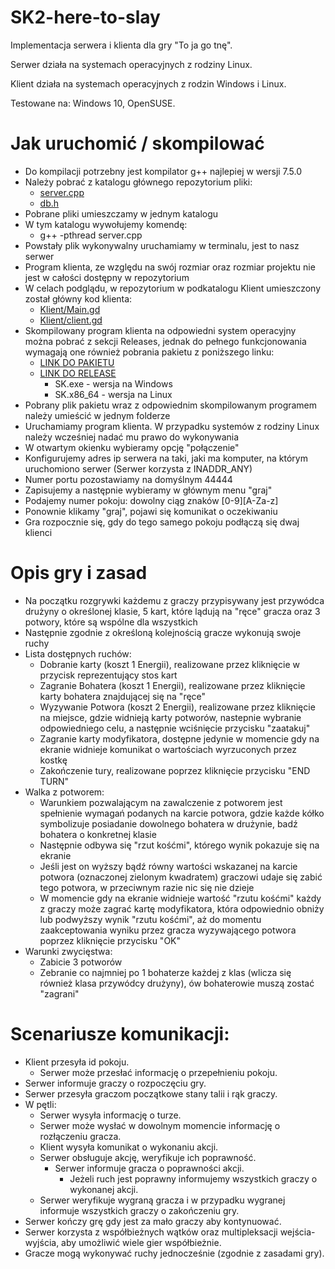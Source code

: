 # SK2-here-to-slay
Implementacja serwera i klienta dla gry "To ja go tnę".

Serwer działa na systemach operacyjnych z rodziny Linux.

Klient działa na systemach operacyjnych z rodzin Windows i Linux.

Testowane na: Windows 10, OpenSUSE.

# Jak uruchomić / skompilować
- Do kompilacji potrzebny jest kompilator g++ najlepiej w wersji 7.5.0
- Należy pobrać z katalogu głównego repozytorium pliki:
  - [server.cpp](https://github.com/Wiktor-Jordeczka/SK2-here-to-slay/blob/main/server.cpp)
  - [db.h](https://github.com/Wiktor-Jordeczka/SK2-here-to-slay/blob/main/db.h)
- Pobrane pliki umieszczamy w jednym katalogu
- W tym katalogu wywołujemy komendę:
  - g++ -pthread server.cpp
- Powstały plik wykonywalny uruchamiamy w terminalu, jest to nasz serwer
- Program klienta, ze względu na swój rozmiar oraz rozmiar projektu nie jest w całości dostępny w repozytorium
- W celach podglądu, w repozytorium w podkatalogu Klient umieszczony został główny kod klienta:
  - [Klient/Main.gd](https://github.com/Wiktor-Jordeczka/SK2-here-to-slay/blob/main/Klient/Main.gd)
  - [Klient/client.gd](https://github.com/Wiktor-Jordeczka/SK2-here-to-slay/blob/main/Klient/client.gd)
- Skompilowany program klienta na odpowiedni system operacyjny można pobrać z sekcji Releases, jednak do pełnego funkcjonowania wymagają one również pobrania pakietu z poniższego linku:
  - [LINK DO PAKIETU](https://drive.google.com/drive/folders/1ll6SoiTjh3Qk5ngDhi0BVa83EVsUrhdi?usp=sharing)
  - [LINK DO RELEASE](https://github.com/Wiktor-Jordeczka/SK2-here-to-slay/releases/tag/v1.0)
    - SK.exe - wersja na Windows
    - SK.x86_64 - wersja na Linux
- Pobrany plik pakietu wraz z odpowiednim skompilowanym programem należy umieścić w jednym folderze
- Uruchamiamy program klienta. W przypadku systemów z rodziny Linux należy wcześniej nadać mu prawo do wykonywania
- W otwartym okienku wybieramy opcję "połączenie"
- Konfigurujemy adres ip serwera na taki, jaki ma komputer, na którym uruchomiono serwer (Serwer korzysta z INADDR_ANY)
- Numer portu pozostawiamy na domyślnym 44444
- Zapisujemy a następnie wybieramy w głównym menu "graj"
- Podajemy numer pokoju: dowolny ciąg znaków [0-9][A-Za-z]
- Ponownie klikamy "graj", pojawi się komunikat o oczekiwaniu
- Gra rozpocznie się, gdy do tego samego pokoju podłączą się dwaj klienci

# Opis gry i zasad
- Na początku rozgrywki każdemu z graczy przypisywany jest przywódca drużyny o określonej klasie, 5 kart, które lądują na "ręce" gracza oraz 3 potwory, które są wspólne dla wszystkich
- Następnie zgodnie z określoną kolejnością gracze wykonują swoje ruchy
- Lista dostępnych ruchów:
  - Dobranie karty (koszt 1 Energii), realizowane przez kliknięcie w przycisk reprezentujący stos kart
  - Zagranie Bohatera (koszt 1 Energii), realizowane przez kliknięcie karty bohatera znajdującej się na "ręce"
  - Wyzywanie Potwora (koszt 2 Energii), realizowane przez kliknięcie na miejsce, gdzie widnieją karty potworów, nastepnie wybranie odpowiedniego celu, a następnie wciśnięcie przycisku "zaatakuj"
  - Zagranie karty modyfikatora, dostępne jedynie w momencie gdy na ekranie widnieje komunikat o wartościach wyrzuconych przez kostkę
  - Zakończenie tury, realizowane poprzez kliknięcie przycisku "END TURN"
- Walka z potworem:
  - Warunkiem pozwalającym na zawalczenie z potworem jest spełnienie wymagań podanych na karcie potwora, gdzie każde kółko symbolizuje posiadanie dowolnego bohatera w drużynie, badź bohatera o konkretnej klasie
  - Następnie odbywa się "rzut kośćmi", którego wynik pokazuje się na ekranie
  - Jeśli jest on wyższy bądź równy wartości wskazanej na karcie potwora (oznaczonej zielonym kwadratem) graczowi udaje się zabić tego potwora, w przeciwnym razie nic się nie dzieje
  - W momencie gdy na ekranie widnieje wartość "rzutu kośćmi" każdy z graczy może zagrać kartę modyfikatora, która odpowiednio obniży lub podwyższy wynik "rzutu kośćmi", aż do momentu zaakceptowania wyniku przez gracza wyzywającego potwora poprzez kliknięcie przycisku "OK"
- Warunki zwycięstwa:
  - Zabicie 3 potworów
  - Zebranie co najmniej po 1 bohaterze każdej z klas (wlicza się również klasa przywódcy drużyny), ów bohaterowie muszą zostać "zagrani"

# Scenariusze komunikacji:
- Klient przesyła id pokoju.
  - Serwer może przesłać informację o przepełnieniu pokoju.
- Serwer informuje graczy o rozpoczęciu gry.
- Serwer przesyła graczom początkowe stany talii i rąk graczy.
- W pętli:
  - Serwer wysyła informację o turze.
  - Serwer może wysłać w dowolnym momencie informację o rozłączeniu gracza.
  - Klient wysyła komunikat o wykonaniu akcji.
  - Serwer obsługuje akcję, weryfikuje ich poprawność.
    - Serwer informuje gracza o poprawności akcji.
      - Jeżeli ruch jest poprawny informujemy wszystkich graczy o wykonanej akcji.
  - Serwer weryfikuje wygraną gracza i w przypadku wygranej informuje wszystkich graczy o zakończeniu gry.
- Serwer kończy grę gdy jest za mało graczy aby kontynuować.
- Serwer korzysta z współbieżnych wątków oraz multipleksacji wejścia-wyjścia, aby umożliwić wiele gier współbieżnie.
- Gracze mogą wykonywać ruchy jednocześnie (zgodnie z zasadami gry).
